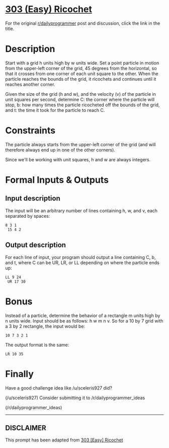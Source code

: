 # [303 (Easy) Ricochet](https://www.reddit.com/r/dailyprogrammer/comments/5vb1wf/20170221_challenge_303_easy_ricochet/)

For the original [r/dailyprogrammer](https://www.reddit.com/r/dailyprogrammer/) post and discussion, click the link in the title.

# Description
Start with a grid h units high by w units wide. Set a point particle in motion from the upper-left corner of the grid, 45 degrees from the horizontal, so that it crosses from one corner of each unit square to the other. When the particle reaches the bounds of the grid, it ricochets and continues until it reaches another corner. 

Given the size of the grid (h and w), and the velocity (v) of the particle in unit squares per second, determine C: the corner where the particle will stop, b: how many times the particle ricocheted off the bounds of the grid, and t: the time it took for the particle to reach C.

# Constraints
The particle always starts from the upper-left corner of the grid (and will therefore always end up in one of the other corners).

Since we'll be working with unit squares, h and w are always integers.

# Formal Inputs & Outputs
## Input description
The input will be an arbitrary number of lines containing h, w, and v, each separated by spaces:


```
8 3 1
 15 4 2
```
## Output description
For each line of input, your program should output a line containing C, b, and t, where C can be UR, LR, or LL depending on where the particle ends up:


```
LL 9 24
 UR 17 30
```
# Bonus
Instead of a particle, determine the behavior of a rectangle m units high by n units wide. Input should be as follows: h w m n v. So for a 10 by 7 grid with a 3 by 2 rectangle, the input would be:


```
10 7 3 2 1
```
The output format is the same:


```
LR 10 35
```
# Finally
Have a good challenge idea like /u/sceleris927 did?

(/u/sceleris927)
Consider submitting it to /r/dailyprogrammer_ideas

(/r/dailyprogrammer_ideas)

----
## **DISCLAIMER**
This prompt has been adapted from [303 [Easy] Ricochet](https://www.reddit.com/r/dailyprogrammer/comments/5vb1wf/20170221_challenge_303_easy_ricochet/
)

